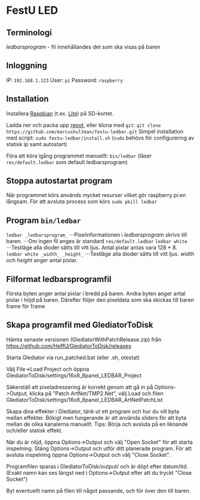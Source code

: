 # FestU LED

## Terminologi
_ledbarsprogram_ - fil innehållandes det som ska visas på baren

## Inloggning
IP: `192.168.1.123`
User: `pi`
Password: `raspberry`

## Installation
Installera [Raspbian](https://www.raspberrypi.org/downloads/raspbian/) (t.ex. [Lite](https://downloads.raspberrypi.org/raspbian_lite_latest)) på SD-kortet.

Ladda ner och packa upp [repot](https://github.com/marcushultman/festu-ledbar/archive/master.zip), eller klona med `git`:
`git clone https://github.com/marcushultman/festu-ledbar.git`
Simpel installation med script:
`sudo festu-ledbar/install.sh` (`sudo` behövs för configurering av statisk ip samt autostart)

Föra att köra igång programmet manuellt:
`bin/ledbar` (läser `res/default.ledbar` som default ledbarsprogram)

## Stoppa autostartat program
När programmet körs används mycket resurser vilket gör raspberry pi:en långsam.
För att avsluta process som körs
`sudo pkill ledbar`

## Program `bin/ledbar`
`ledbar _ledbarsprogram_`
⋅⋅⋅Pixelinformationen i _ledbarsprogram_ skrivs till baren.
⋅⋅⋅Om ingen fil anges är standard `res/default.ledbar`
`ledbar white`
⋅⋅⋅Testläge alla dioder sätts till vitt ljus. Antal pixlar antas vara 128 * 8.
`ledbar white _width_ _height_`
⋅⋅⋅Testläge alla dioder sätts till vitt ljus. _width_ och _height_ anger antal pixlar.

## Filformat ledbarsprogramfil
Första byten anger antal pixlar i bredd på baren. Andra byten anger antal pixlar i höjd på baren. Därefter följer den pixeldata som ska skickas till baren frame för frame

## Skapa programfil med GlediatorToDisk
Hämta senaste versionen (GlediatorWithPatchRelease.zip) från https://github.com/HeffU/GlediatorToDisk/releases

Starta Glediator via run_patched.bat (eller .sh, otestat)

Välj File->Load Project och öppna GlediatorToDisk/settings/16x8_8panel_LEDBAR_Project

Säkerställ att pixeladressering är korrekt genom att gå in på Options->Output, klicka på "Patch ArtNet/TMP2.Net", välj Load och filen GlediatorToDisk/settings/16x8_8panel_LEDBAR_ArtNetPatchList

Skapa dina effekter i Glediator, tänk ut ett program och hur du vill byta mellan effekter. Bökigt men fungerande är att använda sliders för att byta mellan de olika kanalerna manuellt. Tips: Börja och avsluta på en liknande och/eller statisk effekt.

När du är nöjd, öppna Options->Output och välj "Open Socket" för att starta inspelning. Stäng Options->Output och utför ditt planerade program. För att avsluta inspelning öppna Options->Output och välj "Close Socket".

Programfilen sparas i GlediatorToDisk/output/ och är döpt efter datum/tid. (Exakt namn kan ses längst ned i Options->Output efter att du tryckt "Close Socket")

Byt eventuellt namn på filen till något passande, och för över den till baren.
